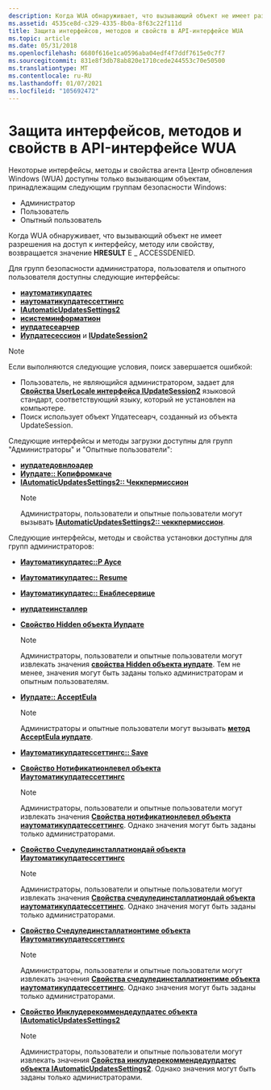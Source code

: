 ```yaml
---
description: Когда WUA обнаруживает, что вызывающий объект не имеет разрешения на доступ к интерфейсу, методу или свойству, возвращается значение HRESULT E \_ ACCESSDENIED.
ms.assetid: 4535ce8d-c329-4335-8b0a-8f63c22f111d
title: Защита интерфейсов, методов и свойств в API-интерфейсе WUA
ms.topic: article
ms.date: 05/31/2018
ms.openlocfilehash: 6680f616e1ca0596aba04edf4f7ddf7615e0c7f7
ms.sourcegitcommit: 831e8f3db78ab820e1710cede244553c70e50500
ms.translationtype: MT
ms.contentlocale: ru-RU
ms.lasthandoff: 01/07/2021
ms.locfileid: "105692472"
---
```

# <a name="securing-interfaces-methods-and-properties-in-the-wua-api"></a>Защита интерфейсов, методов и свойств в API-интерфейсе WUA

Некоторые интерфейсы, методы и свойства агента Центр обновления Windows (WUA) доступны только вызывающим объектам, принадлежащим следующим группам безопасности Windows:

-   Администратор
-   Пользователь
-   Опытный пользователь

Когда WUA обнаруживает, что вызывающий объект не имеет разрешения на доступ к интерфейсу, методу или свойству, возвращается значение **HRESULT** E \_ ACCESSDENIED.

Для групп безопасности администратора, пользователя и опытного пользователя доступны следующие интерфейсы:

-   [**иаутоматикупдатес**](/windows/desktop/api/Wuapi/nn-wuapi-iautomaticupdates)
-   [**иаутоматикупдатессеттингс**](/windows/desktop/api/Wuapi/nn-wuapi-iautomaticupdatessettings)
-   [**IAutomaticUpdatesSettings2**](/windows/desktop/api/Wuapi/nn-wuapi-iautomaticupdatessettings2)
-   [**исистеминформатион**](/windows/desktop/api/Wuapi/nn-wuapi-isysteminformation)
-   [**иупдатесеарчер**](/windows/desktop/api/Wuapi/nn-wuapi-iupdatesearcher)
-   [**Иупдатесессион**](/windows/desktop/api/Wuapi/nn-wuapi-iupdatesession) и [ **IUpdateSession2**](/windows/desktop/api/Wuapi/nn-wuapi-iupdatesession2)

> [!Note]  
> Если выполняются следующие условия, поиск завершается ошибкой:
>
> -   Пользователь, не являющийся администратором, задает для [**Свойства UserLocale интерфейса IUpdateSession2**](/windows/desktop/api/Wuapi/nf-wuapi-iupdatesession2-get_userlocale) языковой стандарт, соответствующий языку, который не установлен на компьютере.
> -   Поиск использует объект Упдатесеарч, созданный из объекта UpdateSession.

 

Следующие интерфейсы и методы загрузки доступны для групп "Администраторы" и "Опытные пользователи":

-   [**иупдатедовнлоадер**](/windows/desktop/api/Wuapi/nn-wuapi-iupdatedownloader)
-   [**Иупдате:: Копифромкаче**](/windows/desktop/api/Wuapi/nf-wuapi-iupdate-copyfromcache)
-   [**IAutomaticUpdatesSettings2:: Чеккпермиссион**](/windows/desktop/api/Wuapi/nf-wuapi-iautomaticupdatessettings2-checkpermission)
    > [!Note]  
    > Администраторы, пользователи и опытные пользователи могут вызывать [**IAutomaticUpdatesSettings2:: чеккпермиссион**](/windows/desktop/api/Wuapi/nf-wuapi-iautomaticupdatessettings2-checkpermission).

     

Следующие интерфейсы, методы и свойства установки доступны для групп администраторов:

-   [**Иаутоматикупдатес::P Аусе**](/windows/desktop/api/Wuapi/nf-wuapi-iautomaticupdates-pause)
-   [**Иаутоматикупдатес:: Resume**](/windows/desktop/api/Wuapi/nf-wuapi-iautomaticupdates-resume)
-   [**Иаутоматикупдатес:: Енаблесервице**](/windows/desktop/api/Wuapi/nf-wuapi-iautomaticupdates-enableservice)
-   [**иупдатеинсталлер**](/windows/desktop/api/Wuapi/nn-wuapi-iupdateinstaller)
-   [**Свойство Hidden объекта Иупдате**](/windows/desktop/api/Wuapi/nf-wuapi-iupdate-get_ishidden)
    > [!Note]  
    > Администраторы, пользователи и опытные пользователи могут извлекать значения [**свойства Hidden объекта иупдате**](/windows/desktop/api/Wuapi/nf-wuapi-iupdate-get_ishidden). Тем не менее, значения могут быть заданы только администраторам и опытным пользователям.

     

-   [**Иупдате:: AcceptEula**](/windows/desktop/api/Wuapi/nf-wuapi-iupdate-accepteula)
    > [!Note]  
    > Администраторы и опытные пользователи могут вызывать [**метод AcceptEula иупдате**](/windows/desktop/api/Wuapi/nf-wuapi-iupdate-accepteula).

     

-   [**Иаутоматикупдатессеттингс:: Save**](/windows/desktop/api/Wuapi/nf-wuapi-iautomaticupdatessettings-save)
-   [**Свойство Нотификатионлевел объекта Иаутоматикупдатессеттингс**](/windows/desktop/api/Wuapi/nf-wuapi-iautomaticupdatessettings-get_notificationlevel)
    > [!Note]  
    > Администраторы, пользователи и опытные пользователи могут извлекать значения [**Свойства нотификатионлевел объекта иаутоматикупдатессеттингс**](/windows/desktop/api/Wuapi/nf-wuapi-iautomaticupdatessettings-get_notificationlevel). Однако значения могут быть заданы только администраторами.

     

-   [**Свойство Счедулединсталлатиондай объекта Иаутоматикупдатессеттингс**](/windows/desktop/api/Wuapi/nf-wuapi-iautomaticupdatessettings-get_scheduledinstallationday)
    > [!Note]  
    > Администраторы, пользователи и опытные пользователи могут извлекать значения [**Свойства счедулединсталлатиондай объекта иаутоматикупдатессеттингс**](/windows/desktop/api/Wuapi/nf-wuapi-iautomaticupdatessettings-get_scheduledinstallationday). Однако значения могут быть заданы только администраторами.

     

-   [**Свойство Счедулединсталлатионтиме объекта Иаутоматикупдатессеттингс**](/windows/desktop/api/Wuapi/nf-wuapi-iautomaticupdatessettings-get_scheduledinstallationtime)
    > [!Note]  
    > Администраторы, пользователи и опытные пользователи могут извлекать значения [**Свойства счедулединсталлатионтиме объекта иаутоматикупдатессеттингс**](/windows/desktop/api/Wuapi/nf-wuapi-iautomaticupdatessettings-get_scheduledinstallationtime). Однако значения могут быть заданы только администраторами.

     

-   [**Свойство Инклудерекоммендедупдатес объекта IAutomaticUpdatesSettings2**](/windows/desktop/api/Wuapi/nf-wuapi-iautomaticupdatessettings2-get_includerecommendedupdates)
    > [!Note]  
    > Администраторы, пользователи и опытные пользователи могут извлекать значения [**Свойства инклудерекоммендедупдатес объекта IAutomaticUpdatesSettings2**](/windows/desktop/api/Wuapi/nf-wuapi-iautomaticupdatessettings2-get_includerecommendedupdates). Однако значения могут быть заданы только администраторами.

     

 

 



